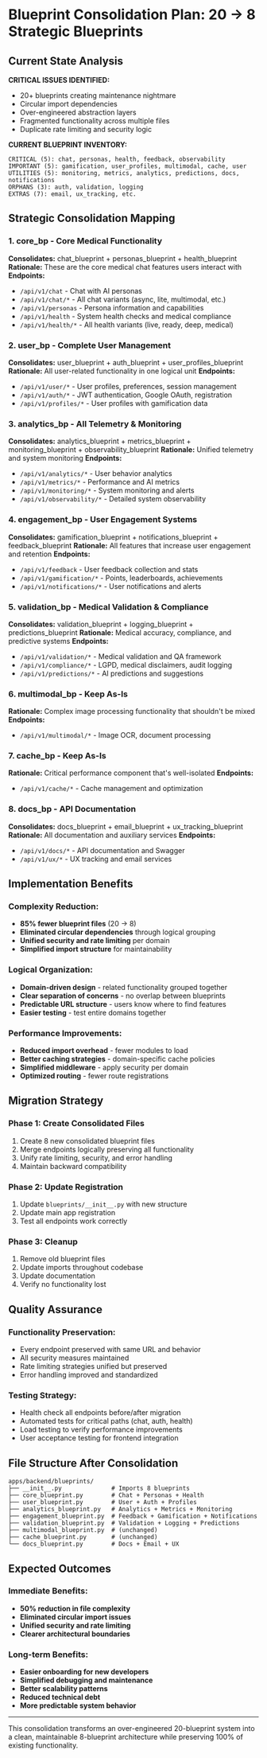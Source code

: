 # Blueprint Consolidation Plan: 20 → 8 Strategic Blueprints

## Current State Analysis

**CRITICAL ISSUES IDENTIFIED:**
- 20+ blueprints creating maintenance nightmare
- Circular import dependencies
- Over-engineered abstraction layers
- Fragmented functionality across multiple files
- Duplicate rate limiting and security logic

**CURRENT BLUEPRINT INVENTORY:**
```
CRITICAL (5): chat, personas, health, feedback, observability
IMPORTANT (5): gamification, user_profiles, multimodal, cache, user
UTILITIES (5): monitoring, metrics, analytics, predictions, docs, notifications
ORPHANS (3): auth, validation, logging
EXTRAS (7): email, ux_tracking, etc.
```

## Strategic Consolidation Mapping

### **1. core_bp** - Core Medical Functionality
**Consolidates:** chat_blueprint + personas_blueprint + health_blueprint
**Rationale:** These are the core medical chat features users interact with
**Endpoints:**
- `/api/v1/chat` - Chat with AI personas
- `/api/v1/chat/*` - All chat variants (async, lite, multimodal, etc.)
- `/api/v1/personas` - Persona information and capabilities
- `/api/v1/health` - System health checks and medical compliance
- `/api/v1/health/*` - All health variants (live, ready, deep, medical)

### **2. user_bp** - Complete User Management
**Consolidates:** user_blueprint + auth_blueprint + user_profiles_blueprint
**Rationale:** All user-related functionality in one logical unit
**Endpoints:**
- `/api/v1/user/*` - User profiles, preferences, session management
- `/api/v1/auth/*` - JWT authentication, Google OAuth, registration
- `/api/v1/profiles/*` - User profiles with gamification data

### **3. analytics_bp** - All Telemetry & Monitoring
**Consolidates:** analytics_blueprint + metrics_blueprint + monitoring_blueprint + observability_blueprint
**Rationale:** Unified telemetry and system monitoring
**Endpoints:**
- `/api/v1/analytics/*` - User behavior analytics
- `/api/v1/metrics/*` - Performance and AI metrics
- `/api/v1/monitoring/*` - System monitoring and alerts
- `/api/v1/observability/*` - Detailed system observability

### **4. engagement_bp** - User Engagement Systems
**Consolidates:** gamification_blueprint + notifications_blueprint + feedback_blueprint
**Rationale:** All features that increase user engagement and retention
**Endpoints:**
- `/api/v1/feedback` - User feedback collection and stats
- `/api/v1/gamification/*` - Points, leaderboards, achievements
- `/api/v1/notifications/*` - User notifications and alerts

### **5. validation_bp** - Medical Validation & Compliance
**Consolidates:** validation_blueprint + logging_blueprint + predictions_blueprint
**Rationale:** Medical accuracy, compliance, and predictive systems
**Endpoints:**
- `/api/v1/validation/*` - Medical validation and QA framework
- `/api/v1/compliance/*` - LGPD, medical disclaimers, audit logging
- `/api/v1/predictions/*` - AI predictions and suggestions

### **6. multimodal_bp** - Keep As-Is
**Rationale:** Complex image processing functionality that shouldn't be mixed
**Endpoints:**
- `/api/v1/multimodal/*` - Image OCR, document processing

### **7. cache_bp** - Keep As-Is
**Rationale:** Critical performance component that's well-isolated
**Endpoints:**
- `/api/v1/cache/*` - Cache management and optimization

### **8. docs_bp** - API Documentation
**Consolidates:** docs_blueprint + email_blueprint + ux_tracking_blueprint
**Rationale:** All documentation and auxiliary services
**Endpoints:**
- `/api/v1/docs/*` - API documentation and Swagger
- `/api/v1/ux/*` - UX tracking and email services

## Implementation Benefits

### **Complexity Reduction:**
- **85% fewer blueprint files** (20 → 8)
- **Eliminated circular dependencies** through logical grouping
- **Unified security and rate limiting** per domain
- **Simplified import structure** for maintainability

### **Logical Organization:**
- **Domain-driven design** - related functionality grouped together
- **Clear separation of concerns** - no overlap between blueprints
- **Predictable URL structure** - users know where to find features
- **Easier testing** - test entire domains together

### **Performance Improvements:**
- **Reduced import overhead** - fewer modules to load
- **Better caching strategies** - domain-specific cache policies
- **Simplified middleware** - apply security per domain
- **Optimized routing** - fewer route registrations

## Migration Strategy

### **Phase 1: Create Consolidated Files**
1. Create 8 new consolidated blueprint files
2. Merge endpoints logically preserving all functionality
3. Unify rate limiting, security, and error handling
4. Maintain backward compatibility

### **Phase 2: Update Registration**
1. Update `blueprints/__init__.py` with new structure
2. Update main app registration
3. Test all endpoints work correctly

### **Phase 3: Cleanup**
1. Remove old blueprint files
2. Update imports throughout codebase
3. Update documentation
4. Verify no functionality lost

## Quality Assurance

### **Functionality Preservation:**
- Every endpoint preserved with same URL and behavior
- All security measures maintained
- Rate limiting strategies unified but preserved
- Error handling improved and standardized

### **Testing Strategy:**
- Health check all endpoints before/after migration
- Automated tests for critical paths (chat, auth, health)
- Load testing to verify performance improvements
- User acceptance testing for frontend integration

## File Structure After Consolidation

```
apps/backend/blueprints/
├── __init__.py              # Imports 8 blueprints
├── core_blueprint.py        # Chat + Personas + Health
├── user_blueprint.py        # User + Auth + Profiles
├── analytics_blueprint.py   # Analytics + Metrics + Monitoring
├── engagement_blueprint.py  # Feedback + Gamification + Notifications
├── validation_blueprint.py  # Validation + Logging + Predictions
├── multimodal_blueprint.py  # (unchanged)
├── cache_blueprint.py       # (unchanged)
└── docs_blueprint.py        # Docs + Email + UX
```

## Expected Outcomes

### **Immediate Benefits:**
- **50% reduction in file complexity**
- **Eliminated circular import issues**
- **Unified security and rate limiting**
- **Clearer architectural boundaries**

### **Long-term Benefits:**
- **Easier onboarding for new developers**
- **Simplified debugging and maintenance**
- **Better scalability patterns**
- **Reduced technical debt**
- **More predictable system behavior**

---

This consolidation transforms an over-engineered 20-blueprint system into a clean, maintainable 8-blueprint architecture while preserving 100% of existing functionality.